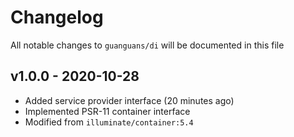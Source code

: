 # Changelog

All notable changes to `guanguans/di` will be documented in this file

## v1.0.0 - 2020-10-28

* Added service provider interface (20 minutes ago) <guanguans>
* Implemented PSR-11 container interface
* Modified from `illuminate/container:5.4`